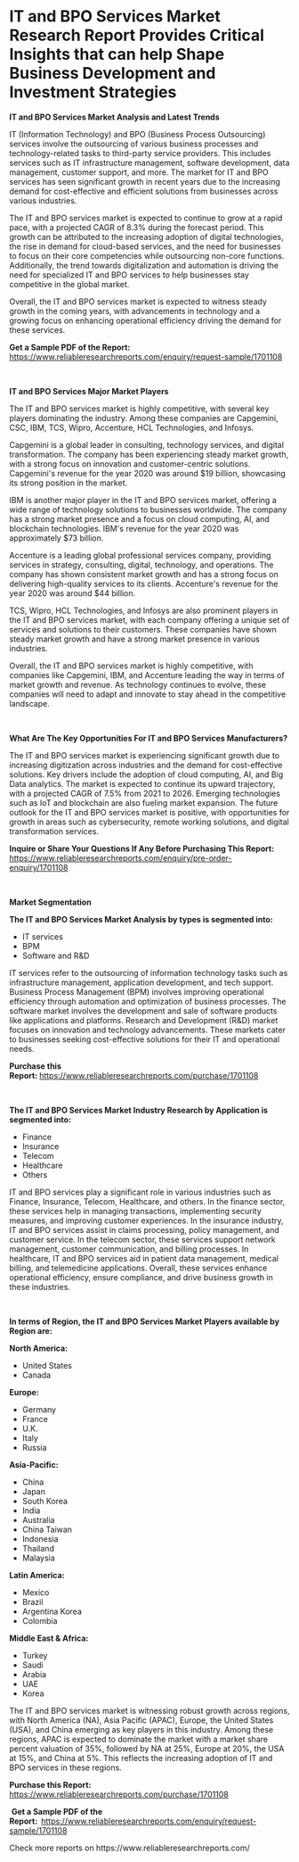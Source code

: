 <p><h1>IT and BPO Services Market Research Report Provides Critical Insights that can help Shape Business Development and Investment Strategies</h1></p><p><strong>IT and BPO Services Market Analysis and Latest Trends</strong></p>
<p><p>IT (Information Technology) and BPO (Business Process Outsourcing) services involve the outsourcing of various business processes and technology-related tasks to third-party service providers. This includes services such as IT infrastructure management, software development, data management, customer support, and more. The market for IT and BPO services has seen significant growth in recent years due to the increasing demand for cost-effective and efficient solutions from businesses across various industries.</p><p>The IT and BPO services market is expected to continue to grow at a rapid pace, with a projected CAGR of 8.3% during the forecast period. This growth can be attributed to the increasing adoption of digital technologies, the rise in demand for cloud-based services, and the need for businesses to focus on their core competencies while outsourcing non-core functions. Additionally, the trend towards digitalization and automation is driving the need for specialized IT and BPO services to help businesses stay competitive in the global market.</p><p>Overall, the IT and BPO services market is expected to witness steady growth in the coming years, with advancements in technology and a growing focus on enhancing operational efficiency driving the demand for these services.</p></p>
<p><strong>Get a Sample PDF of the Report:&nbsp;</strong> <a href="https://www.reliableresearchreports.com/enquiry/request-sample/1701108">https://www.reliableresearchreports.com/enquiry/request-sample/1701108</a></p>
<p>&nbsp;</p>
<p><strong>IT and BPO Services Major Market Players</strong></p>
<p><p>The IT and BPO services market is highly competitive, with several key players dominating the industry. Among these companies are Capgemini, CSC, IBM, TCS, Wipro, Accenture, HCL Technologies, and Infosys.</p><p>Capgemini is a global leader in consulting, technology services, and digital transformation. The company has been experiencing steady market growth, with a strong focus on innovation and customer-centric solutions. Capgemini's revenue for the year 2020 was around $19 billion, showcasing its strong position in the market.</p><p>IBM is another major player in the IT and BPO services market, offering a wide range of technology solutions to businesses worldwide. The company has a strong market presence and a focus on cloud computing, AI, and blockchain technologies. IBM's revenue for the year 2020 was approximately $73 billion.</p><p>Accenture is a leading global professional services company, providing services in strategy, consulting, digital, technology, and operations. The company has shown consistent market growth and has a strong focus on delivering high-quality services to its clients. Accenture's revenue for the year 2020 was around $44 billion.</p><p>TCS, Wipro, HCL Technologies, and Infosys are also prominent players in the IT and BPO services market, with each company offering a unique set of services and solutions to their customers. These companies have shown steady market growth and have a strong market presence in various industries.</p><p>Overall, the IT and BPO services market is highly competitive, with companies like Capgemini, IBM, and Accenture leading the way in terms of market growth and revenue. As technology continues to evolve, these companies will need to adapt and innovate to stay ahead in the competitive landscape.</p></p>
<p>&nbsp;</p>
<p><strong>What Are The Key Opportunities For IT and BPO Services Manufacturers?</strong></p>
<p><p>The IT and BPO services market is experiencing significant growth due to increasing digitization across industries and the demand for cost-effective solutions. Key drivers include the adoption of cloud computing, AI, and Big Data analytics. The market is expected to continue its upward trajectory, with a projected CAGR of 7.5% from 2021 to 2026. Emerging technologies such as IoT and blockchain are also fueling market expansion. The future outlook for the IT and BPO services market is positive, with opportunities for growth in areas such as cybersecurity, remote working solutions, and digital transformation services.</p></p>
<p><strong>Inquire or Share Your Questions If Any Before Purchasing This Report:</strong> <a href="https://www.reliableresearchreports.com/enquiry/pre-order-enquiry/1701108">https://www.reliableresearchreports.com/enquiry/pre-order-enquiry/1701108</a></p>
<p>&nbsp;</p>
<p><strong>Market Segmentation</strong></p>
<p><strong>The IT and BPO Services Market Analysis by types is segmented into:</strong></p>
<p><ul><li>IT services</li><li>BPM</li><li>Software and R&D</li></ul></p>
<p><p>IT services refer to the outsourcing of information technology tasks such as infrastructure management, application development, and tech support. Business Process Management (BPM) involves improving operational efficiency through automation and optimization of business processes. The software market involves the development and sale of software products like applications and platforms. Research and Development (R&D) market focuses on innovation and technology advancements. These markets cater to businesses seeking cost-effective solutions for their IT and operational needs.</p></p>
<p><strong>Purchase this Report:&nbsp;</strong><a href="https://www.reliableresearchreports.com/purchase/1701108">https://www.reliableresearchreports.com/purchase/1701108</a></p>
<p>&nbsp;</p>
<p><strong>The IT and BPO Services Market Industry Research by Application is segmented into:</strong></p>
<p><ul><li>Finance</li><li>Insurance</li><li>Telecom</li><li>Healthcare</li><li>Others</li></ul></p>
<p><p>IT and BPO services play a significant role in various industries such as Finance, Insurance, Telecom, Healthcare, and others. In the finance sector, these services help in managing transactions, implementing security measures, and improving customer experiences. In the insurance industry, IT and BPO services assist in claims processing, policy management, and customer service. In the telecom sector, these services support network management, customer communication, and billing processes. In healthcare, IT and BPO services aid in patient data management, medical billing, and telemedicine applications. Overall, these services enhance operational efficiency, ensure compliance, and drive business growth in these industries.</p></p>
<p>&nbsp;</p>
<p><strong>In terms of Region, the IT and BPO Services Market Players available by Region are:</strong></p>
<p>
    <p> <strong> North America: </strong>
        <ul>
            <li>United States</li>
            <li>Canada</li>
        </ul>
        </p> 
    <p> <strong> Europe: </strong>
        <ul>
            <li>Germany</li>
            <li>France</li>
            <li>U.K.</li>
            <li>Italy</li>
            <li>Russia</li>
        </ul>
        </p> 
    <p> <strong> Asia-Pacific: </strong>
        <ul>
            <li>China</li>
            <li>Japan</li>
            <li>South Korea</li>
            <li>India</li>
            <li>Australia</li>
            <li>China Taiwan</li>
            <li>Indonesia</li>
            <li>Thailand</li>
            <li>Malaysia</li>
        </ul>
        </p> 
    <p> <strong> Latin America: </strong>
        <ul>
            <li>Mexico</li>
            <li>Brazil</li>
            <li>Argentina Korea</li>
            <li>Colombia</li>
        </ul>
        </p> 
    <p> <strong> Middle East & Africa: </strong>
        <ul>
            <li>Turkey</li>
            <li>Saudi</li>
            <li>Arabia</li>
            <li>UAE</li>
            <li>Korea</li>
        </ul>
    </p>
    </p>
<p><p>The IT and BPO services market is witnessing robust growth across regions, with North America (NA), Asia Pacific (APAC), Europe, the United States (USA), and China emerging as key players in this industry. Among these regions, APAC is expected to dominate the market with a market share percent valuation of 35%, followed by NA at 25%, Europe at 20%, the USA at 15%, and China at 5%. This reflects the increasing adoption of IT and BPO services in these regions.</p></p>
<p><strong>Purchase this Report: </strong><a href="https://www.reliableresearchreports.com/purchase/1701108">https://www.reliableresearchreports.com/purchase/1701108</a></p>
<p>&nbsp;<strong>Get a Sample PDF of the Report:&nbsp;&nbsp;</strong><a href="https://www.reliableresearchreports.com/enquiry/request-sample/1701108">https://www.reliableresearchreports.com/enquiry/request-sample/1701108</a></p>
<p><strong></strong></p>
<p>Check more reports on https://www.reliableresearchreports.com/</p>